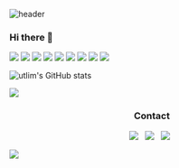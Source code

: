 ![header](https://capsule-render.vercel.app/api?type=waving&color=auto&height=200&section=header&text=utlim-github&animation=fadeIn&fontSize=40&fontAlignY=40&rotate=-5)

### Hi there 👋

<img src="https://img.shields.io/badge/SAS-blue?style=for-the-badge&logo=">
<img src="https://img.shields.io/badge/Django-092E20.svg?style=for-the-badge&logo=Django&logoColor=white"/>
<img src="https://img.shields.io/badge/Python-3776AB.svg?style=for-the-badge&logo=Python&logoColor=white"/>
<img src="https://img.shields.io/badge/PostgreSQL-4169E1.svg?style=for-the-badge&logo=PostgreSQL&logoColor=white"/>
<img src="https://img.shields.io/badge/Docker-2496ED.svg?style=for-the-badge&logo=Docker&logoColor=white"/>
<img src="https://img.shields.io/badge/MLflow-0194E2.svg?style=for-the-badge&logo=MLflow&logoColor=white"/>
<img src="https://img.shields.io/badge/Grafana-F46800.svg?style=for-the-badge&logo=Grafana&logoColor=white"/>
<img src="https://img.shields.io/badge/NGINX-009639.svg?style=for-the-badge&logo=NGINX&logoColor=white"/>
<img src="https://img.shields.io/badge/Google%20Analytics-E37400.svg?style=for-the-badge&logo=Google-Analytics&logoColor=white"/>


![utlim's GitHub stats](https://github-readme-stats.vercel.app/api?username=utlim&theme=shadow_green&show_icons=true)

![](https://github-readme-stats.vercel.app/api/pin/?username=utlim&repo=utlim&cache_seconds=86400&theme=shadow_green)

<h3 align="center"><b>Contact</b></h3>
<p align="center">
<a href="mailto:utaek.im@gmail.com"><img src="https://img.shields.io/badge/Gmail-EA4335?style=flat-square&logo=Gmail&logoColor=white"/></a> &nbsp
<a href="https://www.linkedin.com/in/utaekim/"><img src="https://img.shields.io/badge/LinkedIn-0A66C2?style=flat-square&logo=LinkedIn&logoColor=white"/></a> &nbsp
<a href="https://www.instagram.com/ut.im_kendor/"><img src="https://img.shields.io/badge/instagram-E4405F?style=flat-square&logo=instagram&logoColor=white"/></a> &nbsp
</p>
<a href="https://hits.seeyoufarm.com"><img src="https://hits.seeyoufarm.com/api/count/incr/badge.svg?url=https%3A%2F%2Fgithub.com%2Futlim%2Fhit-counter&count_bg=%2379C83D&title_bg=%23555555&icon=github.svg&icon_color=%23E7E7E7&title=hits&edge_flat=false"/></a>

<!--START_SECTION:badges-->
<!--END_SECTION:badges-->

<!--
**utlim/utlim** is a ✨ _special_ ✨ repository because its `README.md` (this file) appears on your GitHub profile.

Here are some ideas to get you started:

- 🔭 I’m currently working on ...
- 🌱 I’m currently learning ...
- 👯 I’m looking to collaborate on ...
- 🤔 I’m looking for help with ...
- 💬 Ask me about ...
- 📫 How to reach me: ...
- 😄 Pronouns: ...
- ⚡ Fun fact: ...
-->
